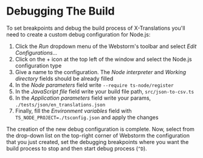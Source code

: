 # Debugging The Build

To set breakpoints and debug the build process of X-Translations you'll need to create
a custom debug configuration for Node.js:

1. Click the *Run* dropdown menu of the Webstorm's toolbar and select *Edit Configurations...*
2. Click on the + icon at the top left of the window and select the Node.js configuration type
3. Give a name to the configuration. The *Node interpreter* and *Working directory* fields should be already filled
4. In the *Node parameters* field write `--require ts-node/register`
5. In the *JavaScript file* field write your build file path, `src/json-to-csv.ts`
6. In the *Application parameters* field write your params, `./tests/json/en_translations.json`
7. Finally, fill the *Environment variables* field with `TS_NODE_PROJECT=./tsconfig.json` and apply the changes

The creation of the new debug configuration is complete. Now, select from the drop-down list on the
top-right corner of Webstorm the configuration that you just created, set the debugging breakpoints
where you want the build process to stop and then start debug process (`^D`).

